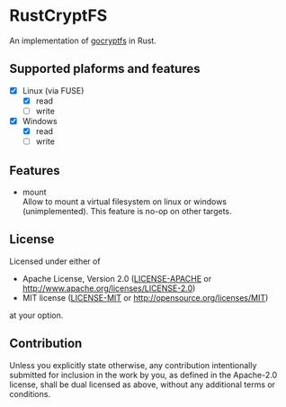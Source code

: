 # RustCryptFS
An implementation of [gocryptfs](https://github.com/rfjakob/gocryptfs) in Rust.

## Supported plaforms and features
- [x] Linux (via FUSE)
    - [x] read
    - [ ] write
- [x] Windows
    - [x] read
    - [ ] write

## Features
- mount\
    Allow to mount a virtual filesystem on linux or windows (unimplemented). This feature is no-op on other targets.

## License

Licensed under either of

 * Apache License, Version 2.0
   ([LICENSE-APACHE](LICENSE-APACHE) or http://www.apache.org/licenses/LICENSE-2.0)
 * MIT license
   ([LICENSE-MIT](LICENSE-MIT) or http://opensource.org/licenses/MIT)

at your option.

## Contribution

Unless you explicitly state otherwise, any contribution intentionally submitted
for inclusion in the work by you, as defined in the Apache-2.0 license, shall be
dual licensed as above, without any additional terms or conditions.